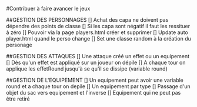 #Contribuer à faire avancer le jeux

##GESTION DES PERSONNAGES
[] Achat des capa ne doivent pas dépendre des points de classe
[] Si les capa sont négatif il faut les ressituer à zéro
[] Pouvoir via la page players.html créer et supprimer
[] Update auto player.html quand le perso change
[] Set une classe random à la création du personage

##GESTION DES ATTAQUES
[] Une attaque créé un effet ou un equipement
[] Dès qu'un effet est appliqué sur un joueur on dépile
[] A chaque tour on applique les effetRound jusqu'à se qu'il se dissipe (variable round)

##GESTION DE L'EQUIPEMENT
[] Un equipement peut avoir une variable round et a chaque tour on depile
[] Un equipement par type
[] Passage d'un objet du sac vers equipement et l'inverse
[] Equipement qui ne peut pas être retiré

